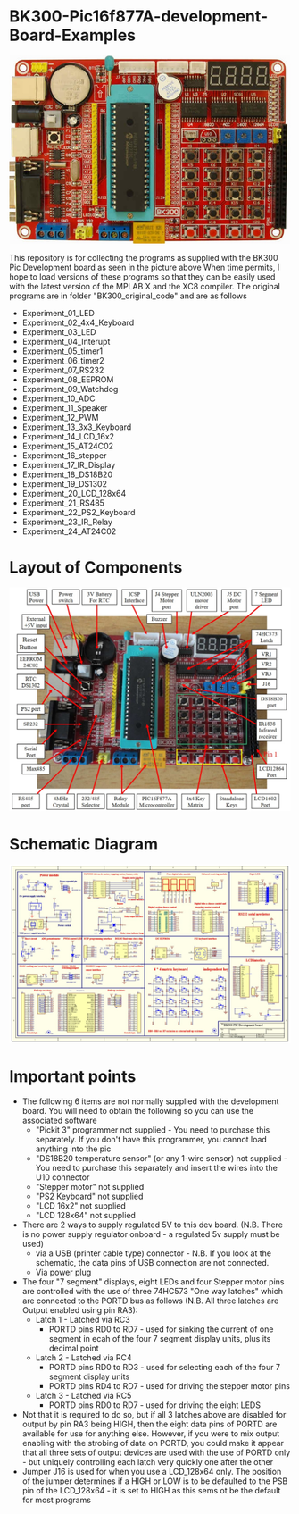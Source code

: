 # BK300-Pic16f877A-development-Board-Examples
<img src="BK300.jpg" alt="BK300 Dev board"/>

This repository is for collecting the programs as supplied with the BK300 Pic Development board as seen in the picture above
When time permits, I hope to load versions of these programs so that they can be easily used with the latest version of the MPLAB X and the XC8 compiler. The original programs are in folder "BK300_original_code" and are as follows
 - Experiment_01_LED  
 - Experiment_02_4x4_Keyboard  
 - Experiment_03_LED 	 
 - Experiment_04_Interupt 	 
 - Experiment_05_timer1 	 	 
 - Experiment_06_timer2 	 
 - Experiment_07_RS232 	 
 - Experiment_08_EEPROM  
 - Experiment_09_Watchdog
 - Experiment_10_ADC 
 - Experiment_11_Speaker  
 - Experiment_12_PWM  
 - Experiment_13_3x3_Keyboard  
 - Experiment_14_LCD_16x2 	 
 - Experiment_15_AT24C02 	 
 - Experiment_16_stepper 	 
 - Experiment_17_IR_Display   
 - Experiment_18_DS18B20  
 - Experiment_19_DS1302  
 - Experiment_20_LCD_128x64  
 - Experiment_21_RS485 	 
 - Experiment_22_PS2_Keyboard
 - Experiment_23_IR_Relay  
 - Experiment_24_AT24C02  

# Layout of Components
<img src="BK300_Layout.jpg" alt="BK300 Layout"/>


# Schematic Diagram
<img src="BK300_Circuit_Diagram.jpg" alt="BK300 Schematics"/>

# Important points
- The following 6 items are not normally supplied with the development board. You will need to obtain the following so you can use the associated software
  - "Pickit 3" programmer not supplied - You need to purchase this separately. If you don't have this programmer, you cannot load anything into the pic 
  - "DS18B20 temperature sensor" (or any 1-wire sensor) not supplied  - You need to purchase this separately and insert the wires into the U10 connector 
  - "Stepper motor" not supplied 
  - "PS2 Keyboard" not supplied
  - "LCD 16x2" not supplied
  - "LCD 128x64" not supplied
 - There are 2 ways to supply regulated 5V to this dev board. (N.B. There is no power supply regulator onboard - a regulated 5v supply must be used)
   - via a USB (printer cable type) connector -  N.B. If you look at the schematic, the data pins of USB connection are not connected. 
   - Via power plug 
 - The four "7 segment" displays, eight LEDs and four Stepper motor pins are controlled with the use of three 74HC573 "One way latches" which are connected to the PORTD bus as follows (N.B. All three latches are Output enabled using pin RA3):   
   - Latch 1 - Latched via RC3
     - PORTD pins RD0 to RD7  - used for sinking the current of one segment in ecah of the four 7 segment display units, plus its decimal point  
   - Latch 2 - Latched via RC4
     - PORTD pins RD0 to RD3  - used for selecting each of the four 7 segment display units
     - PORTD pins RD4 to RD7  - used for driving the stepper motor pins 
   - Latch 3 - Latched via RC5
     - PORTD pins RD0 to RD7  - used for driving the eight LEDS 
 - Not that it is required to do so, but if all 3 latches above are disabled for output by pin RA3 being HIGH, then the eight data pins of PORTD are available for use for anything else. However, if you were to mix output enabling with the strobing of data on PORTD, you could make it appear that all three sets of output devices are used with the use of PORTD only  - but uniquely controlling each latch very quickly one after the other
 - Jumper J16 is used for when you use a LCD_128x64 only. The position of the jumper determines if a HIGH or LOW is to be defaulted to the PSB pin of the LCD_128x64 - it is set to HIGH as this sems ot be the default for most programs 
